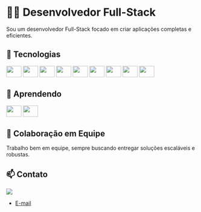 # 👨‍💻 Desenvolvedor Full-Stack
Sou um desenvolvedor Full-Stack focado em criar aplicações completas e eficientes. 

## 🚀 **Tecnologias**
<div>
  <img width="40" height="30" src="https://cdn.jsdelivr.net/gh/devicons/devicon@latest/icons/php/php-original.svg"/>
  <img width="40" height="30" src="https://cdn.jsdelivr.net/gh/devicons/devicon@latest/icons/dot-net/dot-net-plain-wordmark.svg"/> 
  <img width="40" height="30" src="https://icongr.am/devicon/csharp-original.svg?size=128&color=currentColor">          
  <img width="40" height="30" src="https://icongr.am/devicon/javascript-original.svg?size=128&color=currentColor">
  <img width="40" height="30" src="https://icongr.am/devicon/nodejs-original.svg?size=128&color=currentColor">
  <img width="40" height="30" src="https://icongr.am/devicon/react-original.svg?size=128&color=currentColor">
  <img width="40" height="30" src="https://cdn.jsdelivr.net/gh/devicons/devicon@latest/icons/reactbootstrap/reactbootstrap-original.svg" />    
  <img width="40" height="30" src="https://icongr.am/devicon/mysql-original.svg?size=128&color=currentColor">
  <img width="40" height="30" src="https://icongr.am/devicon/sequelize-original.svg?size=128&color=currentColor">
</div>

## 🚀 **Aprendendo**
<div>
  <img width="40" height="30" src="https://icongr.am/devicon/ruby-original.svg?size=128&color=currentColor">
  <img width="40" height="30" src="https://icongr.am/devicon/rails-plain.svg?size=128&color=ffffff">
  
</div>

## 🤝 **Colaboração em Equipe**

Trabalho bem em equipe, sempre buscando entregar soluções escaláveis e robustas.

## 📫 **Contato**

<a width="40" height="30" href="https://www.linkedin.com/in/viniciusgardenal">
            <img src="https://cdn.jsdelivr.net/gh/devicons/devicon@latest/icons/linkedin/linkedin-original.svg" />
</a>

- [E-mail](mailto:viniciusgardenal@outlook.com)

